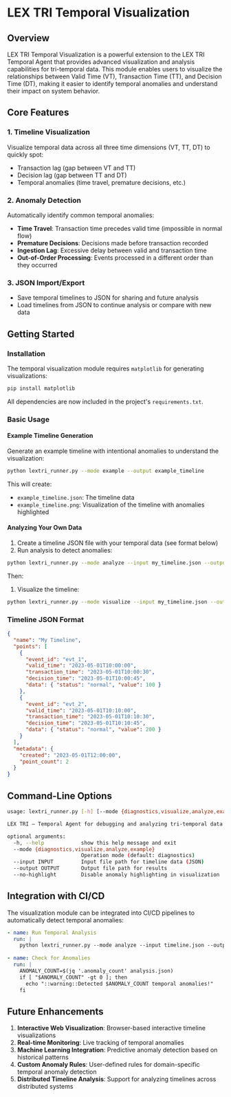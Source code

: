 # LEX TRI Temporal Visualization

## Overview

LEX TRI Temporal Visualization is a powerful extension to the LEX TRI Temporal Agent that provides advanced visualization and analysis capabilities for tri-temporal data. This module enables users to visualize the relationships between Valid Time (VT), Transaction Time (TT), and Decision Time (DT), making it easier to identify temporal anomalies and understand their impact on system behavior.

## Core Features

### 1. Timeline Visualization

Visualize temporal data across all three time dimensions (VT, TT, DT) to quickly spot:

- Transaction lag (gap between VT and TT)
- Decision lag (gap between TT and DT)
- Temporal anomalies (time travel, premature decisions, etc.)

### 2. Anomaly Detection

Automatically identify common temporal anomalies:

- **Time Travel**: Transaction time precedes valid time (impossible in normal flow)
- **Premature Decisions**: Decisions made before transaction recorded
- **Ingestion Lag**: Excessive delay between valid and transaction time
- **Out-of-Order Processing**: Events processed in a different order than they occurred

### 3. JSON Import/Export

- Save temporal timelines to JSON for sharing and future analysis
- Load timelines from JSON to continue analysis or compare with new data

## Getting Started

### Installation

The temporal visualization module requires `matplotlib` for generating visualizations:

```bash
pip install matplotlib
```

All dependencies are now included in the project's `requirements.txt`.

### Basic Usage

#### Example Timeline Generation

Generate an example timeline with intentional anomalies to understand the visualization:

```bash
python lextri_runner.py --mode example --output example_timeline
```

This will create:

- `example_timeline.json`: The timeline data
- `example_timeline.png`: Visualization of the timeline with anomalies highlighted

#### Analyzing Your Own Data

1. Create a timeline JSON file with your temporal data (see format below)
2. Run analysis to detect anomalies:

```bash
python lextri_runner.py --mode analyze --input my_timeline.json --output analysis_results.json
```

Then:

1. Visualize the timeline:

```bash
python lextri_runner.py --mode visualize --input my_timeline.json --output timeline_viz.png
```

### Timeline JSON Format

```json
{
  "name": "My Timeline",
  "points": [
    {
      "event_id": "evt_1",
      "valid_time": "2023-05-01T10:00:00",
      "transaction_time": "2023-05-01T10:00:30",
      "decision_time": "2023-05-01T10:00:45",
      "data": { "status": "normal", "value": 100 }
    },
    {
      "event_id": "evt_2",
      "valid_time": "2023-05-01T10:10:00",
      "transaction_time": "2023-05-01T10:10:30",
      "decision_time": "2023-05-01T10:10:45",
      "data": { "status": "normal", "value": 200 }
    }
  ],
  "metadata": {
    "created": "2023-05-01T12:00:00",
    "point_count": 2
  }
}
```

## Command-Line Options

```bash
usage: lextri_runner.py [-h] [--mode {diagnostics,visualize,analyze,example}] [--input INPUT] [--output OUTPUT] [--no-highlight]

LEX TRI — Temporal Agent for debugging and analyzing tri-temporal data

optional arguments:
  -h, --help            show this help message and exit
  --mode {diagnostics,visualize,analyze,example}
                        Operation mode (default: diagnostics)
  --input INPUT         Input file path for timeline data (JSON)
  --output OUTPUT       Output file path for results
  --no-highlight        Disable anomaly highlighting in visualization
```

## Integration with CI/CD

The visualization module can be integrated into CI/CD pipelines to automatically detect temporal anomalies:

```yaml
- name: Run Temporal Analysis
  run: |
    python lextri_runner.py --mode analyze --input timeline.json --output analysis.json
    
- name: Check for Anomalies
  run: |
    ANOMALY_COUNT=$(jq '.anomaly_count' analysis.json)
    if [ "$ANOMALY_COUNT" -gt 0 ]; then
      echo "::warning::Detected $ANOMALY_COUNT temporal anomalies!"
    fi
```

## Future Enhancements

1. **Interactive Web Visualization**: Browser-based interactive timeline visualizations
2. **Real-time Monitoring**: Live tracking of temporal anomalies
3. **Machine Learning Integration**: Predictive anomaly detection based on historical patterns
4. **Custom Anomaly Rules**: User-defined rules for domain-specific temporal anomaly detection
5. **Distributed Timeline Analysis**: Support for analyzing timelines across distributed systems